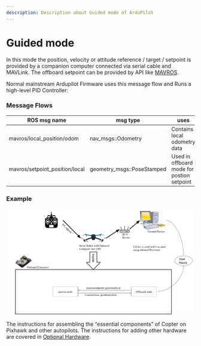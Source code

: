```yaml
---
description: Description about Guided mode of ArduPilot
---
```


# Guided mode

In this mode the position, velocity or attitude reference / target / setpoint is provided by a companion computer connected via serial cable and MAVLink. The offboard setpoint can be provided by API like [MAVROS](https://github.com/mavlink/mavros).

Normal mainstream Ardupilot Firmware uses this message flow and Runs a high-level PID Controller:

### Message Flows

| ROS msg name                    | msg type                    | uses                                       |
| ------------------------------- | --------------------------- | ------------------------------------------ |
| mavros/local\_position/odom     | nav\_msgs::Odometry         | Contains local odometry data               |
| mavros/setpoint\_position/local | geometry\_msgs::PoseStamped | Used in offboard mode for postion setpoint |

### Example

![](<../../.gitbook/assets/Untitled presentation (1).png>)

The instructions for assembling the “essential components” of Copter on Pixhawk and other autopilots. The instructions for adding other hardware are covered in [Optional Hardware](https://ardupilot.org/copter/docs/common-optional-hardware.html#common-optional-hardware).
